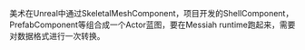 美术在Unreal中通过SkeletalMeshComponent，项目开发的ShellComponent，PrefabComponent等组合成一个Actor蓝图，要在Messiah runtime跑起来，需要对数据格式进行一次转换。